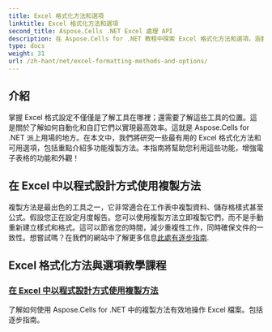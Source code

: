 ```yaml
---
title: Excel 格式化方法和選項
linktitle: Excel 格式化方法和選項
second_title: Aspose.Cells .NET Excel 處理 API
description: 在 Aspose.Cells for .NET 教程中探索 Excel 格式化方法和選項，涵蓋有效的技術，例如用於提高工作效率的複製方法。
type: docs
weight: 31
url: /zh-hant/net/excel-formatting-methods-and-options/
---
```

## 介紹 

掌握 Excel 格式設定不僅僅是了解工具在哪裡；還需要了解這些工具的位置。這是關於了解如何自動化和自訂它們以實現最高效率。這就是 Aspose.Cells for .NET 派上用場的地方。在本文中，我們將研究一些最有用的 Excel 格式化方法和可用選項，包括重點介紹多功能複製方法。本指南將幫助您利用這些功能，增強電子表格的功能和外觀！

## 在 Excel 中以程式設計方式使用複製方法

複製方法是最出色的工具之一，它非常適合在工作表中複製資料、儲存格樣式甚至公式。假設您正在設定月度報告。您可以使用複製方法立即複製它們，而不是手動重新建立樣式和格式。這可以節省您的時間，減少重複性工作，同時確保文件的一致性。想嘗試嗎？在我們的網站中了解更多信息[此處有逐步指南](./using-copy-method/).

## Excel 格式化方法與選項教學課程
### [在 Excel 中以程式設計方式使用複製方法](./using-copy-method/)
了解如何使用 Aspose.Cells for .NET 中的複製方法有效地操作 Excel 檔案。包括逐步指南。